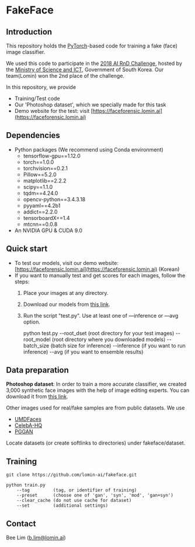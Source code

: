 # FakeFace

## Introduction

This repository holds the [PyTorch](http://pytorch.org)-based code for training a fake (face) image classifier.

We used this code to participate in the [2018 AI RnD Challenge](http://airndchallenge.com), hosted by the [Ministry of Science and ICT](http://msit.go.kr), Government of South Korea. Our team(Lomin) won the 2nd place of the challenge.

In this repository, we provide

- Training/Test code
- Our 'Photoshop dataset', which we specially made for this task
- Demo website for the test: visit [https://faceforensic.lomin.ai](https://faceforensic.lomin.ai)

## Dependencies

- Python packages (We recommend using Conda environment)
    - tensorflow-gpu==1.12.0
    - torch==1.0.0
    - torchvision==0.2.1
    - Pillow==5.2.0
    - matplotlib==2.2.2
    - scipy==1.1.0
    - tqdm==4.24.0
    - opencv-python==3.4.3.18
    - pyyaml==4.2b1
    - addict==2.2.0
    - tensorboardX==1.4
    - mtcnn==0.0.8
- An NVIDIA GPU & CUDA 9.0

## Quick start

- To test our models, visit our demo website: [https://faceforensic.lomin.ai](https://faceforensic.lomin.ai) (Korean)
- If you want to manually test and get scores for each images, follow the steps:
    1. Place your images at any directory.
    2. Download our models from [this link](https://drive.google.com/file/d/1o5KZ_7plH6H_0tUvD0CH4hMesv9CNwaI/view?usp=sharing).
    3. Run the script "test.py". Use at least one of —inference or —avg option.

        python test.py
        	--root_dset  (root directory for your test images)
        	--root_model (root directory where you downloaded models)
        	--batch_size (batch size for inference)
        	--inference  (if you want to run inference)
        	--avg        (if you want to ensemble results)

## Data preparation

**Photoshop dataset**: In order to train a more accurate classifier, we created 3,000 synthetic face images with the help of image editing experts. You can download it from [this link](https://drive.google.com/file/d/1yJWtokhPtgkOW-pRzntkaLQRVeSi4N-o/view?usp=sharing).

Other images used for real/fake samples are from public datasets. We use

- [UMDFaces](http://www.umdfaces.io)
- [CelebA-HQ](https://github.com/tkarras/progressive_growing_of_gans)
- [PGGAN](https://github.com/tkarras/progressive_growing_of_gans)

Locate datasets (or create softlinks to directories) under fakeface/dataset.

## Training

    git clone https://github.com/lomin-ai/fakeface.git

    python train.py
    	--tag         (tag, or identifier of training)
    	--preset      (choose one of 'gan', 'syn', 'mod', 'gan+syn')
    	--clear_cache (do not use cache for dataset)
    	--set         (additional settings)

## Contact

Bee Lim (b.lim@lomin.ai)
